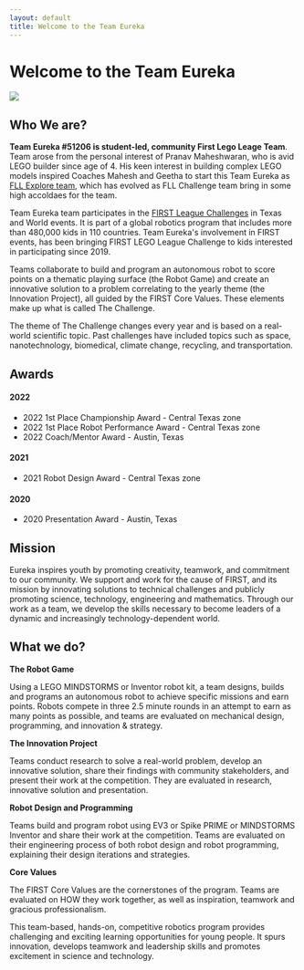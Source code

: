 ```yaml
---
layout: default
title: Welcome to the Team Eureka
---
```


<h1 class="post-title center">Welcome to the Team Eureka</h1>

<div style="center">
    <img src="{{ site.baseurl }}public/images/homepage-trohpy.jpeg"/>
</div>

## Who We are?

**Team Eureka #51206 is student-led, community First Lego Leage Team**. Team arose from the personal interest of Pranav Maheshwaran, who is avid LEGO builder since age of 4. His keen interest in building complex LEGO models inspired Coaches Mahesh and Geetha to start this Team Eureka as <a href="/2020">FLL Explore team</a>, which has evolved as FLL Challenge team bring in some high accoldaes for the team. 
  
Team Eureka team participates in the <a href="https://firstintexas.org">FIRST League Challenges</a> in Texas and World events. It is part of a global robotics program that includes more than 480,000 kids in 110 countries. Team Eureka's involvement in FIRST events, has been bringing FIRST LEGO League Challenge to kids interested in participating since 2019.

Teams collaborate to build and program an autonomous robot to score points on a thematic playing surface (the Robot Game) and create an innovative solution to a problem correlating to the yearly theme (the Innovation Project), all guided by the FIRST Core Values. These elements make up what is called The Challenge.

The theme of The Challenge changes every year and is based on a real-world scientific topic. Past challenges have included topics such as space, nanotechnology, biomedical, climate change, recycling, and transportation.


## Awards

#### 2022

* 2022 1st Place Championship Award - Central Texas zone
* 2022 1st Place Robot Performance Award - Central Texas zone
* 2022 Coach/Mentor Award - Austin, Texas


#### 2021

* 2021 Robot Design Award - Central Texas zone

#### 2020

* 2020 Presentation Award - Austin, Texas


## Mission

Eureka inspires youth by promoting creativity, teamwork, and commitment to our community. We support and work for the cause of FIRST, and its mission by innovating solutions to technical challenges and publicly promoting science, technology, engineering and mathematics. Through our work as a team, we develop the skills necessary to become leaders of a dynamic and increasingly technology-dependent world.


## What we do?

**The Robot Game** 

Using a LEGO MINDSTORMS or Inventor robot kit, a team designs, builds and programs an autonomous robot to achieve specific missions and earn points. Robots compete in three 2.5 minute rounds in an attempt to earn as many points as possible, and teams are evaluated on mechanical design, programming, and innovation & strategy.

**The Innovation Project**

Teams conduct research to solve a real-world problem, develop an innovative solution, share their findings with community stakeholders, and present their work at the competition. They are evaluated in research, innovative solution and presentation.
    
**Robot Design and Programming**

Teams build and program robot using EV3 or Spike PRIME or MINDSTORMS Inventor and share their work at the competition. Teams are evaluated on their engineering process of both robot design and robot programming, explaining their design iterations and strategies.

**Core Values**    

The FIRST Core Values are the cornerstones of the program. Teams are evaluated on HOW they work together, as well as inspiration, teamwork and gracious professionalism.

This team-based, hands-on, competitive robotics program provides challenging and exciting learning opportunities for young people. It spurs innovation, develops teamwork and leadership skills and promotes excitement in science and technology. 